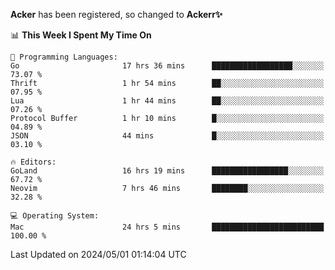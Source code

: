 **Acker** has been registered, so changed to **Ackerr✨**

<!--START_SECTION:waka-->
📊 **This Week I Spent My Time On** 

```text
💬 Programming Languages: 
Go                       17 hrs 36 mins      ██████████████████░░░░░░░   73.07 % 
Thrift                   1 hr 54 mins        ██░░░░░░░░░░░░░░░░░░░░░░░   07.95 % 
Lua                      1 hr 44 mins        ██░░░░░░░░░░░░░░░░░░░░░░░   07.26 % 
Protocol Buffer          1 hr 10 mins        █░░░░░░░░░░░░░░░░░░░░░░░░   04.89 % 
JSON                     44 mins             █░░░░░░░░░░░░░░░░░░░░░░░░   03.10 % 

🔥 Editors: 
GoLand                   16 hrs 19 mins      █████████████████░░░░░░░░   67.72 % 
Neovim                   7 hrs 46 mins       ████████░░░░░░░░░░░░░░░░░   32.28 % 

💻 Operating System: 
Mac                      24 hrs 5 mins       █████████████████████████   100.00 % 
```


 Last Updated on 2024/05/01 01:14:04 UTC
<!--END_SECTION:waka-->

